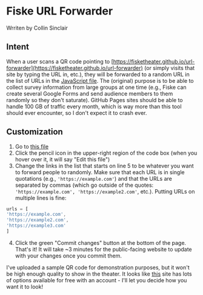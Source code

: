 # Fiske URL Forwarder

Wrriten by Collin Sinclair

## Intent

When a user scans a QR code pointing to [https://fisketheater.github.io/url-forwarder](https://fisketheater.github.io/url-forwarder) (or simply visits that site by typing the URL in, etc.), they will be forwarded to a random URL in the list of URLs in the [JavaScript file](https://github.com/fisketheater/url-forwarder/blob/main/script.js). The (original) purpose is to be able to collect survey information from large groups at one time (e.g., Fiske can create several Google Forms and send audience members to them randomly so they don't saturate). GitHub Pages sites should be able to handle 100 GB of traffic every month, which is way more than this tool should ever encounter, so I don't expect it to crash ever.

## Customization

1. Go to [this file](https://github.com/fisketheater/url-forwarder/blob/main/script.js)
2. Click the pencil icon in the upper-right region of the code box (when you hover over it, it will say "Edit this file")
3. Change the links in the list that starts on line 5 to be whatever you want to forward people to randomly. Make sure that each URL is in single quotations (e.g., `'https://example.com'`) and that the URLs are separated by commas (which go outside of the quotes: `'https://example.com', 'https://example2.com'`, etc.). Putting URLs on multiple lines is fine:
```javascript
urls = [
'https://example.com',
'https://example2.com',
'https://example3.com'
]
```
4. Click the green "Commit changes" button at the bottom of the page. That's it! It will take ~3 minutes for the public-facing website to update with your changes once you commit them.

I've uploaded a sample QR code for demonstration purposes, but it won't be high enough quality to show in the theater. It looks like [this](https://www.qr-code-generator.com/) site has lots of options available for free with an account - I'll let you decide how you want it to look!
